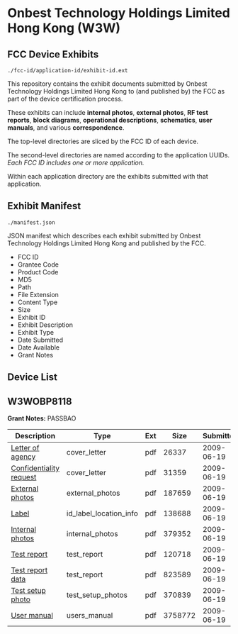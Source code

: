 # Onbest Technology Holdings Limited Hong Kong (W3W)
## FCC Device Exhibits

```
./fcc-id/application-id/exhibit-id.ext
```

This repository contains the exhibit documents submitted by Onbest Technology Holdings Limited Hong Kong to (and published by) the FCC as part of the device certification process.

These exhibits can include **internal photos**, **external photos**, **RF test reports**, **block diagrams**, **operational descriptions**, **schematics**, **user manuals**, and various **correspondence**.

The top-level directories are sliced by the FCC ID of each device.

The second-level directories are named according to the application UUIDs. *Each FCC ID includes one or more application.*

Within each application directory are the exhibits submitted with that application. 

## Exhibit Manifest

```
./manifest.json
```

JSON manifest which describes each exhibit submitted by Onbest Technology Holdings Limited Hong Kong and published by the FCC.

- FCC ID
- Grantee Code
- Product Code
- MD5
- Path
- File Extension
- Content Type
- Size
- Exhibit ID
- Exhibit Description
- Exhibit Type
- Date Submitted
- Date Available
- Grant Notes

## Device List
## W3WOBP8118
**Grant Notes:** PASSBAO

| Description | Type | Ext | Size | Submitted | Available |
| ----------- | ---- | --- | ---- | --------- | --------- |
| [Letter of agency](W3WOBP8118/7b4669d00c24f1605708869976546775/1126640.pdf) | cover_letter | pdf | 26337 | 2009-06-19 | 2009-06-19 |
| [Confidentiality request](W3WOBP8118/7b4669d00c24f1605708869976546775/1126641.pdf) | cover_letter | pdf | 31359 | 2009-06-19 | 2009-06-19 |
| [External photos](W3WOBP8118/7b4669d00c24f1605708869976546775/1126645.pdf) | external_photos | pdf | 187659 | 2009-06-19 | 2009-06-19 |
| [Label](W3WOBP8118/7b4669d00c24f1605708869976546775/1126646.pdf) | id_label_location_info | pdf | 138688 | 2009-06-19 | 2009-06-19 |
| [Internal photos](W3WOBP8118/7b4669d00c24f1605708869976546775/1126647.pdf) | internal_photos | pdf | 379352 | 2009-06-19 | 2009-06-19 |
| [Test report](W3WOBP8118/7b4669d00c24f1605708869976546775/1126648.pdf) | test_report | pdf | 120718 | 2009-06-19 | 2009-06-19 |
| [Test report data](W3WOBP8118/7b4669d00c24f1605708869976546775/1126649.pdf) | test_report | pdf | 823589 | 2009-06-19 | 2009-06-19 |
| [Test setup photo](W3WOBP8118/7b4669d00c24f1605708869976546775/1126650.pdf) | test_setup_photos | pdf | 370839 | 2009-06-19 | 2009-06-19 |
| [User manual](W3WOBP8118/7b4669d00c24f1605708869976546775/1126651.pdf) | users_manual | pdf | 3758772 | 2009-06-19 | 2009-06-19 |
